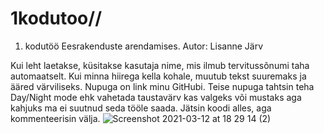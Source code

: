 # 1kodutoo//
1. kodutöö Eesrakenduste arendamises.
Autor: Lisanne Järv

Kui leht laetakse, küsitakse kasutaja nime, mis ilmub tervitussõnumi taha automaatselt. Kui minna hiirega kella kohale, muutub tekst suuremaks ja ääred värviliseks. Nupuga on link minu GitHubi. Teise nupuga tahtsin teha Day/Night mode ehk vahetada taustavärv kas valgeks või mustaks aga kahjuks ma ei suutnud seda tööle saada. Jätsin koodi alles, aga kommenteerisin välja.
![Screenshot 2021-03-12 at 18 29 14 (2)](https://user-images.githubusercontent.com/70939087/110978360-f760fd00-836b-11eb-8303-7e50dbe3361d.png)
